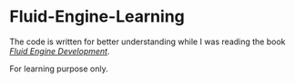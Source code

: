 # Fluid-Engine-Learning
The code is written for better understanding while I was reading the book [*Fluid Engine Development*](https://github.com/doyubkim/fluid-engine-dev). 

For learning purpose only. 
